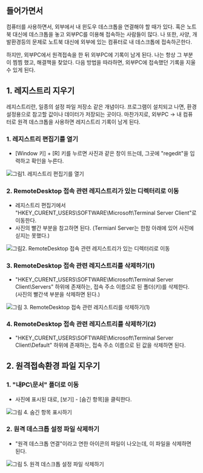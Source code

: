 ## 들어가면서

컴퓨터를 사용하면서, 외부에서 내 윈도우 데스크톱을 연결해야 할 때가 있다. 혹은 노트북 대신에 데스크톱을 놓고 외부PC를 이용해 접속하는 사람들이 많다. 나 또한, 사양, 개발환경등의 문제로 노트북 대신에 외부에 있는 컴퓨터로 내 데스크톱에 접속하곤한다.

하지만, 외부PC에서 원격접속을 한 뒤 외부PC에 기록이 남게 된다. 나는 항상 그 부분이 찜찜 했고, 해결책을 찾았다. 다음 방법을 따라하면, 외부PC에 접속했던 기록을 지울 수 있게 된다.


## 1. 레지스트리 지우기

레지스트리란, 일종의 설정 파일 저장소 같은 개념이다. 프로그램이 설치되고 나면, 환경설정용으로 참고할 값이나 데이터가 저장되는 곳이다. 마찬가지로, 외부PC → 내 컴퓨터로 원격 데스크톱을 사용하면 레지스트리 기록이 남게 된다.



### 1. 레지스트리 편집기를 열기
- [Window 키] + [R] 키를 누르면 사진과 같은 창이 뜨는데, 그곳에 "regedit"을 입력하고 확인을 누른다.

![그림1. 레지스트리 편집기를 열기](https://github.com/op2gs2/op2gs2.github.io/blob/main/assets/images/2021/%EC%BB%B4%ED%93%A8%ED%84%B0%20%EA%B4%80%EB%A0%A8/2021-06-27-%5B%EC%BB%B4%ED%93%A8%ED%84%B0%20%EA%B4%80%EB%A0%A8%5D%20RemoteDesktop%20%ED%81%B4%EB%9D%BC%EC%9D%B4%EC%96%B8%ED%8A%B8%EC%97%90%EC%84%9C%20%EC%82%AC%EC%9A%A9%ED%95%9C%20%EA%B8%B0%EB%A1%9D%20%EC%82%AD%EC%A0%9C%ED%95%98%EA%B8%B0/1.png?raw=true "그림1. 레지스트리 편집기를 열기")

### 2. RemoteDesktop 접속 관련 레지스트리가 있는 디렉터리로 이동
- 레지스트리 편집기에서 "HKEY_CURENT_USERS\SOFTWARE\Microsoft\Terminal Server Client\"로 이동한다.
- 사진의 빨간 부분을 참고하면 된다. (Termianl Server는 한참 아래에 있어 사진에 싣지는 못했다.)

![그림2. RemoteDesktop 접속 관련 레지스트리가 있는 디렉터리로 이동](https://github.com/op2gs2/op2gs2.github.io/blob/main/assets/images/2021/%EC%BB%B4%ED%93%A8%ED%84%B0%20%EA%B4%80%EB%A0%A8/2021-06-27-%5B%EC%BB%B4%ED%93%A8%ED%84%B0%20%EA%B4%80%EB%A0%A8%5D%20RemoteDesktop%20%ED%81%B4%EB%9D%BC%EC%9D%B4%EC%96%B8%ED%8A%B8%EC%97%90%EC%84%9C%20%EC%82%AC%EC%9A%A9%ED%95%9C%20%EA%B8%B0%EB%A1%9D%20%EC%82%AD%EC%A0%9C%ED%95%98%EA%B8%B0/2.png?raw=true "그림2. RemoteDesktop 접속 관련 레지스트리가 있는 디렉터리로 이동")

### 3. RemoteDesktop 접속 관련 레지스트리를 삭제하기(1)
- "HKEY_CURENT_USERS\SOFTWARE\Microsoft\Terminal Server Client\Servers\" 하위에 존재하는, 접속 주소 이름으로 된 폴더(키)를 삭제한다. (사진의 빨간색 부분을 삭제하면 된다.)

![그림 3. RemoteDesktop 접속 관련 레지스트리를 삭제하기(1)](https://github.com/op2gs2/op2gs2.github.io/blob/main/assets/images/2021/%EC%BB%B4%ED%93%A8%ED%84%B0%20%EA%B4%80%EB%A0%A8/2021-06-27-%5B%EC%BB%B4%ED%93%A8%ED%84%B0%20%EA%B4%80%EB%A0%A8%5D%20RemoteDesktop%20%ED%81%B4%EB%9D%BC%EC%9D%B4%EC%96%B8%ED%8A%B8%EC%97%90%EC%84%9C%20%EC%82%AC%EC%9A%A9%ED%95%9C%20%EA%B8%B0%EB%A1%9D%20%EC%82%AD%EC%A0%9C%ED%95%98%EA%B8%B0/3.png?raw=true "그림 3. RemoteDesktop 접속 관련 레지스트리를 삭제하기(1)")

### 4. RemoteDesktop 접속 관련 레지스트리를 삭제하기(2)
- "HKEY_CURENT_USERS\SOFTWARE\Microsoft\Terminal Server Client\Default\" 하위에 존재하는, 접속 주소 이름으로 된 값을 삭제하면 된다.



## 2. 원격접속환경 파일 지우기

### 1. "내PC\문서" 폴더로 이동
- 사진에 표시된 대로, [보기] - [숨긴 항목]을 클릭한다.

![그림 4. 숨긴 항목 표시하기](https://github.com/op2gs2/op2gs2.github.io/blob/main/assets/images/2021/%EC%BB%B4%ED%93%A8%ED%84%B0%20%EA%B4%80%EB%A0%A8/2021-06-27-%5B%EC%BB%B4%ED%93%A8%ED%84%B0%20%EA%B4%80%EB%A0%A8%5D%20RemoteDesktop%20%ED%81%B4%EB%9D%BC%EC%9D%B4%EC%96%B8%ED%8A%B8%EC%97%90%EC%84%9C%20%EC%82%AC%EC%9A%A9%ED%95%9C%20%EA%B8%B0%EB%A1%9D%20%EC%82%AD%EC%A0%9C%ED%95%98%EA%B8%B0/4.png?raw=true "그림 4. 숨긴 항목 표시하기")

### 2. 원격 데스크톱 설정 파일 삭제하기
- "원격 데스크톱 연결"이라고 연한 아이콘의 파일이 나오는데, 이 파일을 삭제하면 된다.

![그림 5. 원격 데스크톱 설정 파일 삭제하기](https://github.com/op2gs2/op2gs2.github.io/blob/main/assets/images/2021/%EC%BB%B4%ED%93%A8%ED%84%B0%20%EA%B4%80%EB%A0%A8/2021-06-27-%5B%EC%BB%B4%ED%93%A8%ED%84%B0%20%EA%B4%80%EB%A0%A8%5D%20RemoteDesktop%20%ED%81%B4%EB%9D%BC%EC%9D%B4%EC%96%B8%ED%8A%B8%EC%97%90%EC%84%9C%20%EC%82%AC%EC%9A%A9%ED%95%9C%20%EA%B8%B0%EB%A1%9D%20%EC%82%AD%EC%A0%9C%ED%95%98%EA%B8%B0/5.png?raw=true "그림 5. 원격 데스크톱 설정 파일 삭제하기")
